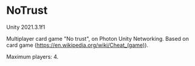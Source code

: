 # NoTrust
 
Unity 2021.3.1f1

Multiplayer card game "No trust", on Photon Unity Networking. Based on card game (https://en.wikipedia.org/wiki/Cheat_(game)). 

Maximum players: 4.
